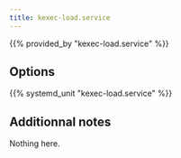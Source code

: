 ```yaml
---
title: kexec-load.service
---
```


{{% provided_by "kexec-load.service" %}}

## Options

{{% systemd_unit "kexec-load.service" %}}

## Additionnal notes

Nothing here.